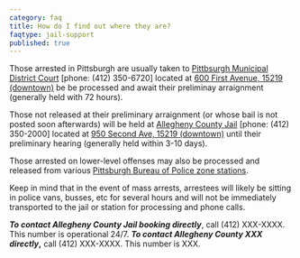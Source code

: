 ```yaml
---
category: faq
title: How do I find out where they are?
faqtype: jail-support
published: true
---
```

Those arrested in Pittsburgh are usually taken to [Pittbsurgh Municipal District Court](http://www.pacourts.us/courts/minor-courts/) [phone: (412) 350-6720] located at [600 First Avenue, 15219 (downtown)](https://goo.gl/maps/xhNsbQMZ2Hm) be be processed and await their preliminay arraignment (generally held with 72 hours). 

Those not released at their preliminary arraignment (or whose bail is not posted soon afterwards) will be held at [Allegheny County Jail](http://www.alleghenycounty.us/jail/index.aspx) [phone: (412) 350-2000] located at [950 Second Ave, 15219 (downtown)](https://goo.gl/maps/Me197AZPrCF2) until their preliminary hearing (generally held within 3-10 days). 

Those arrested on lower-level offenses may also be processed and released from various [Pittsburgh Bureau of Police zone stations](http://www.pittsburghpa.gov/police/zones).

Keep in mind that in the event of mass arrests, arrestees will likely be sitting in police vans, busses, etc for several hours and will not be immediately transported to the jail or station for processing and phone calls. 

**_To contact Allegheny County Jail booking directly_**, call (412) XXX-XXXX. This number is operational 24/7. **_To contact Allegheny County XXX directly_,** call (412) XXX-XXXX. This number is XXX.
